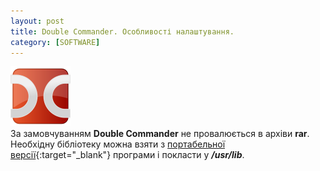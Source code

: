 ```yaml
---
layout: post
title: Double Commander. Особливості налаштування.
category: [SOFTWARE]
---
```

![webcam logo](/assets/media/doublecmd.svg?style=head)  
За замовчуванням **Double Commander** не провалюється в архіви **rar**.  
Необхідну бібліотеку можна взяти з [портабельної версії](https://sourceforge.net/p/doublecmd/wiki/Download/ "Double Commander"){:target="_blank"} програми і покласти у _**/usr/lib**_.
